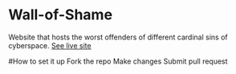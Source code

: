 # Wall-of-Shame
 Website that hosts the worst offenders of different cardinal sins of cyberspace. [See live site](https://cyberspace-citizenship-coefficient.github.io/Wall-of-Shame/)

#How to set it up
Fork the repo
Make changes 
Submit pull request

